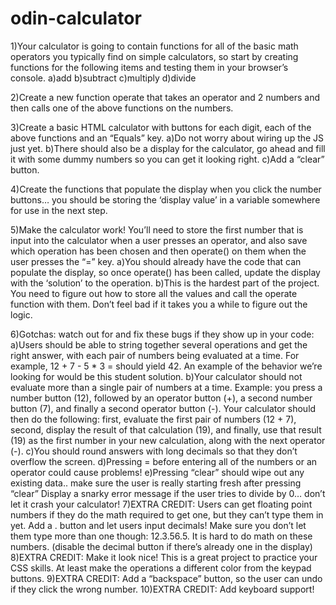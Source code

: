 # odin-calculator

1)Your calculator is going to contain functions for all of the basic math operators you typically find on simple calculators, so start by creating functions for the following items and testing them in your browser’s console.
    a)add
    b)subtract
    c)multiply
    d)divide

2)Create a new function operate that takes an operator and 2 numbers and then calls one of the above functions on the numbers.

3)Create a basic HTML calculator with buttons for each digit, each of the above functions and an “Equals” key.
    a)Do not worry about wiring up the JS just yet.
    b)There should also be a display for the calculator, go ahead and fill it with some dummy numbers so you can get it looking right.
    c)Add a “clear” button.

4)Create the functions that populate the display when you click the number buttons… you should be storing the ‘display value’ in a variable somewhere for use in the next step.

5)Make the calculator work! You’ll need to store the first number that is input into the calculator when a user presses an operator, and also save which operation has been chosen and then operate() on them when the user presses the “=” key.
    a)You should already have the code that can populate the display, so once operate() has been called, update the display with the ‘solution’ to the operation.
    b)This is the hardest part of the project. You need to figure out how to store all the values and call the operate function with them. Don’t feel bad if it takes you a while to figure out the logic.

6)Gotchas: watch out for and fix these bugs if they show up in your code:
    a)Users should be able to string together several operations and get the right answer, with each pair of numbers being evaluated at a time. For example, 12 + 7 - 5 * 3 = should yield 42. An example of the behavior we’re looking for would be this student solution.
    b)Your calculator should not evaluate more than a single pair of numbers at a time. Example: you press a number button (12), followed by an operator button (+), a second number button (7), and finally a second operator button (-). Your calculator should then do the following: first, evaluate the first pair of numbers (12 + 7), second, display the result of that calculation (19), and finally, use that result (19) as the first number in your new calculation, along with the next operator (-).
    c)You should round answers with long decimals so that they don’t overflow the screen.
    d)Pressing = before entering all of the numbers or an operator could cause problems!
    e)Pressing “clear” should wipe out any existing data.. make sure the user is really starting fresh after pressing “clear”
    Display a snarky error message if the user tries to divide by 0… don’t let it crash your calculator!
7)EXTRA CREDIT: Users can get floating point numbers if they do the math required to get one, but they can’t type them in yet. Add a . button and let users input decimals! Make sure you don’t let them type more than one though: 12.3.56.5. It is hard to do math on these numbers. (disable the decimal button if there’s already one in the display)
8)EXTRA CREDIT: Make it look nice! This is a great project to practice your CSS skills. At least make the operations a different color from the keypad buttons.
9)EXTRA CREDIT: Add a “backspace” button, so the user can undo if they click the wrong number.
10)EXTRA CREDIT: Add keyboard support!